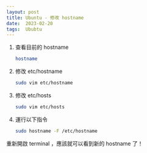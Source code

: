 ```yaml
---
layout: post
title: Ubuntu - 修改 hostname
date:  2023-02-20
tags:  Ububtu
---
```


1. 查看目前的 hostname
    
    ```bash
    hostname
    ```
    
2. 修改 etc/hostname
    
    ```bash
    sudo vim etc/hostname
    ```
    
3. 修改 etc/hosts 
    
    ```bash
    sudo vim etc/hosts
    ```
    
4. 運行以下指令
    
    ```bash
    sudo hostname -F /etc/hostname
    ```
    

重新開啟 terminal ，應該就可以看到新的 hostname 了！